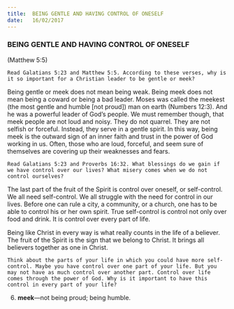 ```yaml
---
title:  BEING GENTLE AND HAVING CONTROL OF ONESELF
date:   16/02/2017
---
```


### BEING GENTLE AND HAVING CONTROL OF ONESELF

(Matthew 5:5)

`Read Galatians 5:23 and Matthew 5:5. According to these verses, why is it so important for a Christian leader to be gentle or meek?` 

Being gentle or meek does not mean being weak. Being meek does not mean being a coward or being a bad leader. Moses was called the meekest (the most gentle and humble [not proud]) man on earth (Numbers 12:3). And he was a powerful leader of God’s people. We must remember though, that meek people are not loud and noisy. They do not quarrel. They are not selfish or forceful. Instead, they serve in a gentle spirit. In this way, being meek is the outward sign of an inner faith and trust in the power of God working in us. Often, those who are loud, forceful, and seem sure of themselves are covering up their weaknesses and fears.

`Read Galatians 5:23 and Proverbs 16:32. What blessings do we gain if we have control over our lives? What misery comes when we do not control ourselves?`

The last part of the fruit of the Spirit is control over oneself, or self-control. We all need self-control. We all struggle with the need for control in our lives. Before one can rule a city, a community, or a church, one has to be able to control his or her own spirit. True self-control is control not only over food and drink. It is control over every part of life.

Being like Christ in every way is what really counts in the life of a believer. The fruit of the Spirit is the sign that we belong to Christ. It brings all believers together as one in Christ. 

`Think about the parts of your life in which you could have more self-control. Maybe you have control over one part of your life. But you may not have as much control over another part. Control over life comes through the power of God. Why is it important to have this control in every part of your life?`

6. **meek**—not being proud; being humble.